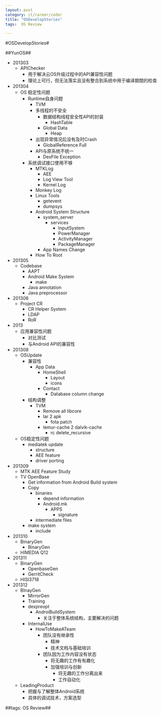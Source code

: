 ```yaml
---
layout: post
category: it/career/coder
title: "OSDevelopStories"
tags:  OS Review

---
```

#OSDevelopStories#



##YunOS##
* 201303
  * APIChecker
    * 用于解决云OS升级过程中的API兼容性问题
    * 理论上可行，但无法落实且没有整合到系统中用于编译期間的检查
* 201304
  * OS 稳定性问题
    * Runtime自身问题
      * TVM
      * 多线程的不安全
        * 数据结构线程安全性API的封装
          * HashTable
        * Global Data
          * Heap
      * 出现异常情况后没有及时Crash
        * GlobalReference Full
      * API与原系统不统一
        * DexFile Exception
    * 系统调试接口使用不够
      * MTKLog
        * AEE
        * Log View Tool
        * Kernel Log
      * Monkey Log
      * Linux Tools
        * getevent
        * dumpsys
      * Android System Structure
        * system_server
          * services
            * InputSystem
            * PowerManager
            * ActivityManager
            * PackageManager
        * App Names Change
      * How To Root
* 201305
  * Codebase
    * AAPT
    * Android Make System
      * make
    * Java annotation
    * Java preprocessor
* 201306
  * Project CR
    * CR Helper System
    * LDAP
    * RoR
* 2013
  * 应用兼容性问题
    * 对比测试
    * 与Android API的兼容性
* 201308
  * OSUpdate
    * 兼容性
      * App Data
        * HomeShell
          * Layout
          * icons
        * Contact
          * Database column change
    * 结构调整
      * TVM
        * Remove all libcore
        * lar 2 apk
          * fota patch
        * lemur-cache 2 dalvik-cache
          * rc delete_recursive
  * OS稳定性问题
    * mediatek update
      * structure
      * AEE feature
      * driver porting
* 201309
  * MTK AEE Feature Study
  * TV OpenBase
    * Get information from Android Build system
    * Copy
      * binaries
        * depend information
        * Android.mk
          * APPS
            * signature
      * intermediate files
    * make system
      * include
* 201310
  * BinaryGen
    * BinaryGen
  * HIMEDIA Q12
* 201311
  * BinaryGen
    * OpenbaseGen
    * GerritCheck
  * HISI3718
* 201312
  * BInayGen
    * MirrorGen
    * Training
    * dexpreopt
      * AndroiBuildSystem
        * 关注于整体系统结构，主要解决的问题
    * InternalUse
      * HowToMakeATeam
        * 团队没有继承性
          * 精神
          * 技术文档与基础培训
        * 团队因为工作内容没有状态
          * 将无趣的工作有有趣化
          * 加强培训与创新
            * 将无趣的工作分离出来
            * 工作自动化
  * LeadingProduct
    * 把握与了解整体Android系统
    * 具体的调试技术，方案选型



##tags: OS Review##
